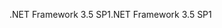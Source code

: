 <span data-ttu-id="9ece7-101">.NET Framework 3.5 SP1</span><span class="sxs-lookup"><span data-stu-id="9ece7-101">.NET Framework 3.5 SP1</span></span>